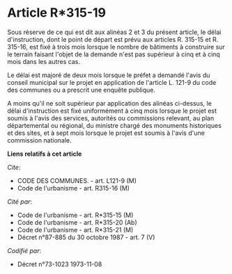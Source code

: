 # Article R*315-19

Sous réserve de ce qui est dit aux alinéas 2 et 3 du présent article, le délai d'instruction, dont le point de départ est
prévu aux articles R. 315-15 et R. 315-16, est fixé à trois mois lorsque le nombre de bâtiments à construire sur le terrain
faisant l'objet de la demande n'est pas supérieur à cinq et à cinq mois dans les autres cas.

Le délai est majoré de deux mois lorsque le préfet a demandé l'avis du conseil municipal sur le projet en application de
l'article L. 121-9 du code des communes ou a prescrit une enquête publique.

A moins qu'il ne soit supérieur par application des alinéas ci-dessus, le délai d'instruction est fixé uniformément à cinq
mois lorsque le projet est soumis à l'avis des services, autorités ou commissions relevant, au plan départemental ou
régional, du ministre chargé des monuments historiques et des sites, et à sept mois lorsque le projet est soumis à l'avis
d'une commission nationale.

**Liens relatifs à cet article**

_Cite_:

  - CODE DES COMMUNES. - art. L121-9 (M)
  - Code de l'urbanisme - art. R315-16 (M)

_Cité par_:

  - Code de l'urbanisme - art. R*315-15 (M)
  - Code de l'urbanisme - art. R*315-20 (Ab)
  - Code de l'urbanisme - art. R*315-21 (M)
  - Décret n°87-885 du 30 octobre 1987 - art. 7 (V)

_Codifié par_:

  - Décret n°73-1023 1973-11-08
